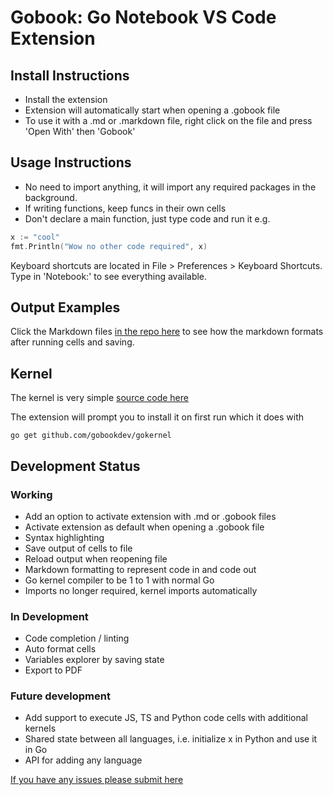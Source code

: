 
# Gobook: Go Notebook VS Code Extension

## Install Instructions 
- Install the extension
- Extension will automatically start when opening a .gobook file
- To use it with a .md or .markdown file, right click on the file and press 'Open With' then 'Gobook'

## Usage Instructions

- No need to import anything, it will import any required packages in the background.
- If writing functions, keep funcs in their own cells
- Don't declare a main function, just type code and run it e.g.
```go
x := "cool"
fmt.Println("Wow no other code required", x)
```

Keyboard shortcuts are located in File > Preferences > Keyboard Shortcuts. Type in 'Notebook:' to see everything available.

## Output Examples
Click the Markdown files [in the repo here](https://github.com/gobookdev/gobook-examples) to see how the markdown formats after running cells and saving.

## Kernel
The kernel is very simple [source code here](https://github.com/gobookdev/gokernel) 

The extension will prompt you to install it on first run which it does with 

```go get github.com/gobookdev/gokernel```

## Development Status
### Working
- Add an option to activate extension with .md or .gobook files
- Activate extension as default when opening a .gobook file
- Syntax highlighting
- Save output of cells to file
- Reload output when reopening file
- Markdown formatting to represent code in and code out 
- Go kernel compiler to be 1 to 1 with normal Go
- Imports no longer required, kernel imports automatically

### In Development 
- Code completion / linting
- Auto format cells
- Variables explorer by saving state
- Export to PDF

### Future development
- Add support to execute JS, TS and Python code cells with additional kernels
- Shared state between all languages, i.e. initialize x in Python and use it in Go
- API for adding any language 

[If you have any issues please submit here](https://github.com/gobookdev/gobook/issues)